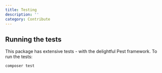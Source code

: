 ```yaml
---
title: Testing
description: ''
category: Contribute
---
```


## Running the tests
This package has extensive tests - with the delightful Pest framework. To run the tests:
``` bash
composer test
```

